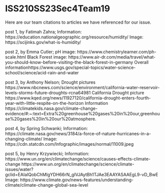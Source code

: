 # ISS210SS23Sec4Team19
Here are our team citations to articles we have referenced for our issue. 
   </p> post 1, by Fatimah Zahra; Information: https://education.nationalgeographic.org/resource/humidity/ Image: https://scijinks.gov/what-is-humidity/
   
   <p> post 2, by Emma Cutler; pH image: https://www.chemistrylearner.com/ph-scale.html Black Forest image: https://www.air-dr.com/media/travel/what-you-should-know-before-visiting-the-black-forest-in-germany Overall informationhttps://www.usgs.gov/special-topics/water-science-school/science/acid-rain-and-water
   <p> post 3, by Anthony Nelson; Drought pictures https://www.nbcnews.com/science/environment/california-water-reservoir-levels-storms-future-droughts-rcna64981 California Drought picture https://www.kqed.org/news/11927120/california-drought-enters-fourth-year-with-little-respite-on-the-horizon Information https://climatekids.nasa.gov/climate-change-evidence/#:~:text=Extra%20greenhouse%20gases%20in%20our,greenhouse%20gases%20in%20our%20atmosphere.
   <p> post 4, by Spring Schwanki; Information: https://climate.nasa.gov/news/3184/a-force-of-nature-hurricanes-in-a-changing-climate/ Image: https://cdn.statcdn.com/Infographic/images/normal/11009.jpeg
<p> post 5, by Henry Krzywiecki; Information: https://www.un.org/en/climatechange/science/causes-effects-climate-change https://www.un.org/en/climatechange/science/climate-issues/water?gclid=EAIaIQobChMIgYDH66rN_gIVJAytBh1TJAe3EAAYASAAEgL9-vD_BwE Image: https://www.climate.gov/news-features/understanding-climate/climate-change-global-sea-level
